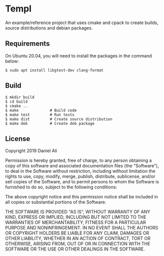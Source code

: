 # Templ

An example/reference project that uses cmake and cpack to create builds, source distributions and debian packages.

## Requirements

On Ubuntu 20.04, you will need to install the packages in the command below:

```
$ sudo apt install libgtest-dev clang-format
```

## Build

```
$ mkdir build
$ cd build
$ cmake ..
$ make              # Build code
$ make test         # Run tests
$ make dist         # Create source distribution
$ make deb          # Create deb package
```

## License

Copyright 2019 Daniel Ali

Permission is hereby granted, free of charge, to any person obtaining a copy of this software and associated documentation files (the "Software"), to deal in the Software without restriction, including without limitation the rights to use, copy, modify, merge, publish, distribute, sublicense, and/or sell copies of the Software, and to permit persons to whom the Software is furnished to do so, subject to the following conditions:

The above copyright notice and this permission notice shall be included in all copies or substantial portions of the Software.

THE SOFTWARE IS PROVIDED "AS IS", WITHOUT WARRANTY OF ANY KIND, EXPRESS OR IMPLIED, INCLUDING BUT NOT LIMITED TO THE WARRANTIES OF MERCHANTABILITY, FITNESS FOR A PARTICULAR PURPOSE AND NONINFRINGEMENT. IN NO EVENT SHALL THE AUTHORS OR COPYRIGHT HOLDERS BE LIABLE FOR ANY CLAIM, DAMAGES OR OTHER LIABILITY, WHETHER IN AN ACTION OF CONTRACT, TORT OR OTHERWISE, ARISING FROM, OUT OF OR IN CONNECTION WITH THE SOFTWARE OR THE USE OR OTHER DEALINGS IN THE SOFTWARE.
